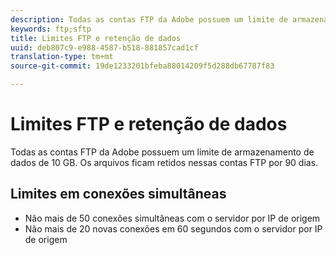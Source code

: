 ```yaml
---
description: Todas as contas FTP da Adobe possuem um limite de armazenamento de dados de 2 GB (ou de 63 arquivos). Os arquivos ficam retidos nessas contas FTP por 90 dias.
keywords: ftp;sftp
title: Limites FTP e retenção de dados
uuid: deb807c9-e988-4587-b518-881857cad1cf
translation-type: tm+mt
source-git-commit: 19de1233201bfeba88014209f5d288db67787f83

---
```



# Limites FTP e retenção de dados

Todas as contas FTP da Adobe possuem um limite de armazenamento de dados de 10 GB. Os arquivos ficam retidos nessas contas FTP por 90 dias.

## Limites em conexões simultâneas

* Não mais de 50 conexões simultâneas com o servidor por IP de origem
* Não mais de 20 novas conexões em 60 segundos com o servidor por IP de origem

